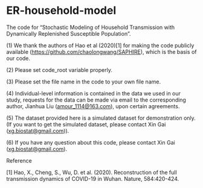 # ER-household-model
The code for  “Stochastic Modeling of Household Transmission with Dynamically Replenished Susceptible Population”.

(1)	We thank the authors of Hao et al (2020)[1] for making the code publicly available (https://github.com/chaolongwang/SAPHIRE), which is the basis of our code. 

(2)	Please set code_root variable properly.

(3)	Please set the file name in the code to your own file name.

(4)	Individual-level information is contained in the data we used in our study, requests for the data can be made via email to the corresponding author, Jianhua Liu (amour_1114@163.com), upon certain agreements.

(5)	The dataset provided here is a simulated dataset for demonstration only. 
(If you want to get the simulated dataset, please contact Xin Gai (xg.biostat@gmail.com)).

(6)	If you have any question about this code, please contact Xin Gai (xg.biostat@gmail.com).

Reference

[1]	Hao, X., Cheng, S., Wu, D. et al. (2020). Reconstruction of the full transmission dynamics of COVID-19 in Wuhan. Nature, 584:420-424.

